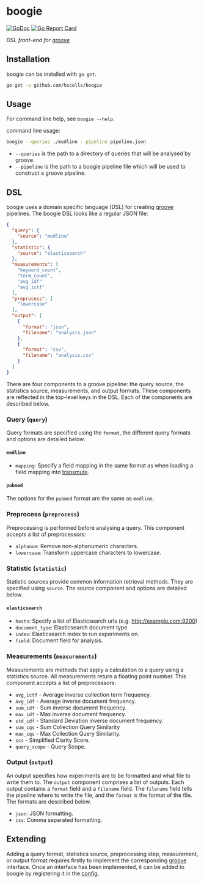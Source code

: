 # boogie

[![GoDoc](https://godoc.org/github.com/hscells/boogie?status.svg)](https://godoc.org/github.com/hscells/boogie)
[![Go Report Card](https://goreportcard.com/badge/github.com/hscells/boogie)](https://goreportcard.com/report/github.com/hscells/boogie)

_DSL front-end for [groove](https://github.com/hscells/groove)_

## Installation

boogie can be installed with `go get`.

```bash
go get -u github.com/hscells/boogie
```

## Usage

For command line help, see `boogie --help`.

command line usage:

```bash
boogie --queries ./medline --pipeline pipeline.json
```

 - `--queries` is the path to a directory of queries that will be analysed by groove.
 - `--pipeline` is the path to a boogie pipeline file which will be used to construct a groove pipeline.

## DSL

boogie uses a domain specific language (DSL) for creating [groove](https://github.com/hscells/groove) pipelines.
The boogie DSL looks like a regular JSON file:

```json
{
  "query": {
    "source": "medline"
  },
  "statistic": {
    "source": "elasticsearch"
  },
  "measurements": [
    "keyword_count",
    "term_count",
    "avg_idf"
    "avg_ictf"
  ],
  "preprocess": [
    "lowercase"
  ],
  "output": [
    {
      "format": "json",
      "filename": "analysis.json"
    },
    {
      "format": "csv",
      "filename": "analysis.csv"
    }
  ]
}
```

There are four components to a groove pipeline: the query source, the statistics source, measurements, and output
formats. These components are reflected in the top-level keys in the DSL. Each of the components are described below.

### Query (`query`)

Query formats are specified using the `format`, the different query formats and options are detailed below.

#### `medline`

 - `mapping`: Specify a field mapping in the same format as when loading a field mapping into
 [transmute](https://github.com/hscells/transmute).

#### `pubmed`

The options for the `pubmed` format are the same as `medline`.

### Preprocess (`preprocess`)

Preprocessing is performed before analysing a query. This component accepts a list of preprocessors:

 - `alphanum`: Remove non-alphanumeric characters.
 - `lowercase`: Transform uppercase characters to lowercase.

### Statistic (`statistic`)

Statistic sources provide common information retrieval methods. They are specified using `source`. The source component
and options are detailed below.

#### `elasticsearch`

 - `hosts`: Specify a list of Elasticsearch urls (e.g. http://example.com:9200)
 - `document_type`: Elasticsearch document type.
 - `index`: Elasticsearch index to run experiments on.
 - `field`: Document field for analysis.

### Measurements (`measurements`)

Measurements are methods that apply a calculation to a query using a statistics source. All measurements return a
floating point number. This component accepts a list of preprocessors:

 - `avg_ictf` - Average inverse collection term frequency.
 - `avg_idf` - Average inverse document frequency.
 - `sum_idf` - Sum inverse document frequency.
 - `max_idf` - Max inverse document frequency.
 - `std_idf` - Standard Deviation inverse document frequency.
 - `sum_cqs` - Sum Collection Query Similarity
 - `max_cqs` - Max Collection Query Similarity.
 - `scs` - Simplified Clarity Score.
 - `query_scope` - Query Scope.

### Output (`output`)

An output specifies how experiments are to be formatted and what file to write them to. The `output` component comprises
a list of outputs. Each output contains a `format` field and a `filename` field. The `filename` field tells the pipeline
where to write the file, and the `format` is the format of the file. The formats are described below.

 - `json`: JSON formatting.
 - `csv`: Comma separated formatting.

## Extending

Adding a query format, statistics source, preprocessing step, measurement, or output format requires firstly to
implement the corresponding [groove](https://github.com/hscells/groove) interface. Once an interface has been
implemented, it can be added to boogie by registering it in the [config](config.go).